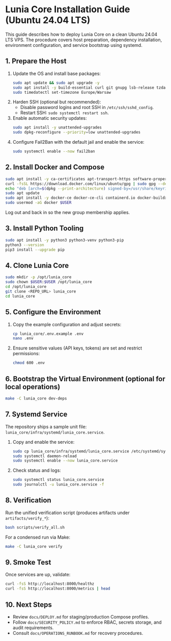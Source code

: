 # Lunia Core Installation Guide (Ubuntu 24.04 LTS)

This guide describes how to deploy Lunia Core on a clean Ubuntu 24.04 LTS VPS. The procedure covers host preparation, dependency installation, environment configuration, and service bootstrap using systemd.

## 1. Prepare the Host

1. Update the OS and install base packages:
   ```bash
   sudo apt update && sudo apt upgrade -y
   sudo apt install -y build-essential curl git gnupg lsb-release tzdata ufw fail2ban
   sudo timedatectl set-timezone Europe/Warsaw
   ```
2. Harden SSH (optional but recommended):
   - Disable password logins and root SSH in `/etc/ssh/sshd_config`.
   - Restart SSH: `sudo systemctl restart ssh`.
3. Enable automatic security updates:
   ```bash
   sudo apt install -y unattended-upgrades
   sudo dpkg-reconfigure --priority=low unattended-upgrades
   ```
4. Configure Fail2Ban with the default jail and enable the service:
   ```bash
   sudo systemctl enable --now fail2ban
   ```

## 2. Install Docker and Compose

```bash
sudo apt install -y ca-certificates apt-transport-https software-properties-common
curl -fsSL https://download.docker.com/linux/ubuntu/gpg | sudo gpg --dearmor -o /usr/share/keyrings/docker.gpg
echo "deb [arch=$(dpkg --print-architecture) signed-by=/usr/share/keyrings/docker.gpg] https://download.docker.com/linux/ubuntu $(lsb_release -cs) stable" | sudo tee /etc/apt/sources.list.d/docker.list > /dev/null
sudo apt update
sudo apt install -y docker-ce docker-ce-cli containerd.io docker-buildx-plugin docker-compose-plugin
sudo usermod -aG docker $USER
```
Log out and back in so the new group membership applies.

## 3. Install Python Tooling

```bash
sudo apt install -y python3 python3-venv python3-pip
python3 --version
pip3 install --upgrade pip
```

## 4. Clone Lunia Core

```bash
sudo mkdir -p /opt/lunia_core
sudo chown $USER:$USER /opt/lunia_core
cd /opt/lunia_core
git clone <REPO_URL> lunia_core
cd lunia_core
```

## 5. Configure the Environment

1. Copy the example configuration and adjust secrets:
   ```bash
   cp lunia_core/.env.example .env
   nano .env
   ```
2. Ensure sensitive values (API keys, tokens) are set and restrict permissions:
   ```bash
   chmod 600 .env
   ```

## 6. Bootstrap the Virtual Environment (optional for local operations)

```bash
make -C lunia_core dev-deps
```

## 7. Systemd Service

The repository ships a sample unit file: `lunia_core/infra/systemd/lunia_core.service`.

1. Copy and enable the service:
   ```bash
   sudo cp lunia_core/infra/systemd/lunia_core.service /etc/systemd/system/lunia_core.service
   sudo systemctl daemon-reload
   sudo systemctl enable --now lunia_core.service
   ```
2. Check status and logs:
   ```bash
   sudo systemctl status lunia_core.service
   sudo journalctl -u lunia_core.service -f
   ```

## 8. Verification

Run the unified verification script (produces artifacts under `artifacts/verify_*`):
```bash
bash scripts/verify_all.sh
```

For a condensed run via Make:
```bash
make -C lunia_core verify
```

## 9. Smoke Test

Once services are up, validate:
```bash
curl -fsS http://localhost:8000/healthz
curl -fsS http://localhost:8000/metrics | head
```

## 10. Next Steps

* Review `docs/DEPLOY.md` for staging/production Compose profiles.
* Follow `docs/SECURITY_POLICY.md` to enforce RBAC, secrets storage, and audit requirements.
* Consult `docs/OPERATIONS_RUNBOOK.md` for recovery procedures.

